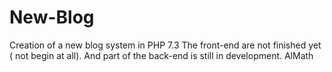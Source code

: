 # New-Blog
Creation of a new blog system in PHP 7.3
The front-end are not finished yet ( not begin at all).
And part of the back-end is still in development.
AlMath

